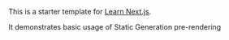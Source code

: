 This is a starter template for [Learn Next.js](https://nextjs.org/learn).

It demonstrates basic usage of Static Generation pre-rendering
